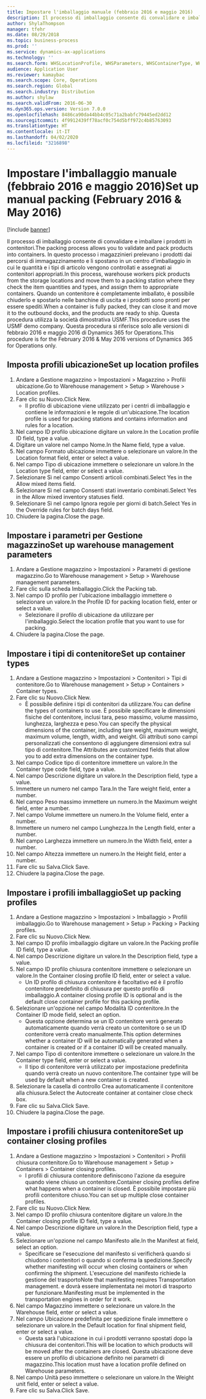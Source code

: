 ```yaml
---
title: Impostare l'imballaggio manuale (febbraio 2016 e maggio 2016)
description: Il processo di imballaggio consente di convalidare e imballare i prodotti in contenitori.
author: ShylaThompson
manager: tfehr
ms.date: 08/29/2018
ms.topic: business-process
ms.prod: ''
ms.service: dynamics-ax-applications
ms.technology: ''
ms.search.form: WHSLocationProfile, WHSParameters, WHSContainerType, WHSPackProfile, WHSCloseContainerProfile, InventLocationIdLookup, UnitOfMeasureLookup
audience: Application User
ms.reviewer: kamaybac
ms.search.scope: Core, Operations
ms.search.region: Global
ms.search.industry: Distribution
ms.author: shylaw
ms.search.validFrom: 2016-06-30
ms.dyn365.ops.version: Version 7.0.0
ms.openlocfilehash: 8486ca90da44bb4c05c71a2babfc79445ed2dd12
ms.sourcegitcommit: 4f9912439ff78acf0c754d5bff972c4b85763093
ms.translationtype: HT
ms.contentlocale: it-IT
ms.lasthandoff: 04/02/2020
ms.locfileid: "3216898"
---
```

# <a name="set-up-manual-packing-february-2016--may-2016"></a><span data-ttu-id="1e54e-103">Impostare l'imballaggio manuale (febbraio 2016 e maggio 2016)</span><span class="sxs-lookup"><span data-stu-id="1e54e-103">Set up manual packing (February 2016 & May 2016)</span></span>

[!include [banner](../../includes/banner.md)]

<span data-ttu-id="1e54e-104">Il processo di imballaggio consente di convalidare e imballare i prodotti in contenitori.</span><span class="sxs-lookup"><span data-stu-id="1e54e-104">The packing process allows you to validate and pack products into containers.</span></span> <span data-ttu-id="1e54e-105">In questo processo i magazzinieri prelevano i prodotti dai percorsi di immagazzinamento e li spostano in un centro d'imballaggio in cui le quantità e i tipi di articolo vengono controllati e assegnati ai contenitori appropriati.</span><span class="sxs-lookup"><span data-stu-id="1e54e-105">In this process, warehouse workers pick products from the storage locations and move them to a packing station where they check the item quantities and types, and assign them to appropriate containers.</span></span> <span data-ttu-id="1e54e-106">Quando un contenitore è completamente imballato, è possibile chiuderlo e spostarlo nelle banchine di uscita e i prodotti sono pronti per essere spediti.</span><span class="sxs-lookup"><span data-stu-id="1e54e-106">When a container is fully packed, they can close it and move it to the outbound docks, and the products are ready to ship.</span></span> <span data-ttu-id="1e54e-107">Questa procedura utilizza la società dimostrativa USMF.</span><span class="sxs-lookup"><span data-stu-id="1e54e-107">This procedure uses the USMF demo company.</span></span> <span data-ttu-id="1e54e-108">Questa procedura si riferisce solo alle versioni di febbraio 2016 e maggio 2016 di Dynamics 365 for Operations.</span><span class="sxs-lookup"><span data-stu-id="1e54e-108">This procedure is for the February 2016 & May 2016 versions of Dynamics 365 for Operations only.</span></span>


## <a name="set-up-location-profiles"></a><span data-ttu-id="1e54e-109">Imposta profili ubicazione</span><span class="sxs-lookup"><span data-stu-id="1e54e-109">Set up location profiles</span></span>
1. <span data-ttu-id="1e54e-110">Andare a Gestione magazzino > Impostazioni > Magazzino > Profili ubicazione.</span><span class="sxs-lookup"><span data-stu-id="1e54e-110">Go to Warehouse management > Setup > Warehouse > Location profiles.</span></span>
2. <span data-ttu-id="1e54e-111">Fare clic su Nuovo.</span><span class="sxs-lookup"><span data-stu-id="1e54e-111">Click New.</span></span>
    * <span data-ttu-id="1e54e-112">Il profilo di ubicazione viene utilizzato per i centri di imballaggio e contiene le informazioni e le regole di un'ubicazione.</span><span class="sxs-lookup"><span data-stu-id="1e54e-112">The location profile is used for packing stations and contains information and rules for a location.</span></span>  
3. <span data-ttu-id="1e54e-113">Nel campo ID profilo ubicazione digitare un valore.</span><span class="sxs-lookup"><span data-stu-id="1e54e-113">In the Location profile ID field, type a value.</span></span>
4. <span data-ttu-id="1e54e-114">Digitare un valore nel campo Nome.</span><span class="sxs-lookup"><span data-stu-id="1e54e-114">In the Name field, type a value.</span></span>
5. <span data-ttu-id="1e54e-115">Nel campo Formato ubicazione immettere o selezionare un valore.</span><span class="sxs-lookup"><span data-stu-id="1e54e-115">In the Location format field, enter or select a value.</span></span>
6. <span data-ttu-id="1e54e-116">Nel campo Tipo di ubicazione immettere o selezionare un valore.</span><span class="sxs-lookup"><span data-stu-id="1e54e-116">In the Location type field, enter or select a value.</span></span>
7. <span data-ttu-id="1e54e-117">Selezionare Sì nel campo Consenti articoli combinati.</span><span class="sxs-lookup"><span data-stu-id="1e54e-117">Select Yes in the Allow mixed items field.</span></span>
8. <span data-ttu-id="1e54e-118">Selezionare Sì nel campo Consenti stati inventario combinati.</span><span class="sxs-lookup"><span data-stu-id="1e54e-118">Select Yes in the Allow mixed  inventory statuses field.</span></span>
9. <span data-ttu-id="1e54e-119">Selezionare Sì nel campo Ignora regole per giorni di batch.</span><span class="sxs-lookup"><span data-stu-id="1e54e-119">Select Yes in the Override rules for batch days field.</span></span>
10. <span data-ttu-id="1e54e-120">Chiudere la pagina.</span><span class="sxs-lookup"><span data-stu-id="1e54e-120">Close the page.</span></span>

## <a name="set-up-warehouse-management-parameters"></a><span data-ttu-id="1e54e-121">Impostare i parametri per Gestione magazzino</span><span class="sxs-lookup"><span data-stu-id="1e54e-121">Set up warehouse management parameters</span></span> 
1. <span data-ttu-id="1e54e-122">Andare a Gestione magazzino > Impostazioni > Parametri di gestione magazzino.</span><span class="sxs-lookup"><span data-stu-id="1e54e-122">Go to Warehouse management > Setup > Warehouse management parameters.</span></span>
2. <span data-ttu-id="1e54e-123">Fare clic sulla scheda Imballaggio.</span><span class="sxs-lookup"><span data-stu-id="1e54e-123">Click the Packing tab.</span></span>
3. <span data-ttu-id="1e54e-124">Nel campo ID profilo per l'ubicazione imballaggio immettere o selezionare un valore.</span><span class="sxs-lookup"><span data-stu-id="1e54e-124">In the Profile ID for packing location field, enter or select a value.</span></span>
    * <span data-ttu-id="1e54e-125">Selezionare il profilo di ubicazione da utilizzare per l'imballaggio.</span><span class="sxs-lookup"><span data-stu-id="1e54e-125">Select the location profile that you want to use for packing.</span></span>  
4. <span data-ttu-id="1e54e-126">Chiudere la pagina.</span><span class="sxs-lookup"><span data-stu-id="1e54e-126">Close the page.</span></span>

## <a name="set-up-container-types"></a><span data-ttu-id="1e54e-127">Impostare i tipi di contenitore</span><span class="sxs-lookup"><span data-stu-id="1e54e-127">Set up container types</span></span>
1. <span data-ttu-id="1e54e-128">Andare a Gestione magazzino > Impostazioni > Contenitori > Tipi di contenitore.</span><span class="sxs-lookup"><span data-stu-id="1e54e-128">Go to Warehouse management > Setup > Containers > Container types.</span></span>
2. <span data-ttu-id="1e54e-129">Fare clic su Nuovo.</span><span class="sxs-lookup"><span data-stu-id="1e54e-129">Click New.</span></span>
    * <span data-ttu-id="1e54e-130">È possibile definire i tipi di contenitori da utilizzare.</span><span class="sxs-lookup"><span data-stu-id="1e54e-130">You can define the types of containers to use.</span></span> <span data-ttu-id="1e54e-131">È possibile specificare le dimensioni fisiche del contenitore, inclusi tara, peso massimo, volume massimo, lunghezza, larghezza e peso.</span><span class="sxs-lookup"><span data-stu-id="1e54e-131">You can specify the physical dimensions of the container, including tare weight, maximum weight, maximum volume, length, width, and weight.</span></span>  <span data-ttu-id="1e54e-132">Gli attributi sono campi personalizzati che consentono di aggiungere dimensioni extra sul tipo di contenitore.</span><span class="sxs-lookup"><span data-stu-id="1e54e-132">The Attributes are customized fields that allow you to add extra dimensions on the container type.</span></span>     
3. <span data-ttu-id="1e54e-133">Nel campo Codice tipo di contenitore immettere un valore.</span><span class="sxs-lookup"><span data-stu-id="1e54e-133">In the Container type code field, type a value.</span></span>
4. <span data-ttu-id="1e54e-134">Nel campo Descrizione digitare un valore.</span><span class="sxs-lookup"><span data-stu-id="1e54e-134">In the Description field, type a value.</span></span>
5. <span data-ttu-id="1e54e-135">Immettere un numero nel campo Tara.</span><span class="sxs-lookup"><span data-stu-id="1e54e-135">In the Tare weight field, enter a number.</span></span>
6. <span data-ttu-id="1e54e-136">Nel campo Peso massimo immettere un numero.</span><span class="sxs-lookup"><span data-stu-id="1e54e-136">In the Maximum weight field, enter a number.</span></span>
7. <span data-ttu-id="1e54e-137">Nel campo Volume immettere un numero.</span><span class="sxs-lookup"><span data-stu-id="1e54e-137">In the Volume field, enter a number.</span></span>
8. <span data-ttu-id="1e54e-138">Immettere un numero nel campo Lunghezza.</span><span class="sxs-lookup"><span data-stu-id="1e54e-138">In the Length field, enter a number.</span></span>
9. <span data-ttu-id="1e54e-139">Nel campo Larghezza immettere un numero.</span><span class="sxs-lookup"><span data-stu-id="1e54e-139">In the Width field, enter a number.</span></span>
10. <span data-ttu-id="1e54e-140">Nel campo Altezza immettere un numero.</span><span class="sxs-lookup"><span data-stu-id="1e54e-140">In the Height field, enter a number.</span></span>
11. <span data-ttu-id="1e54e-141">Fare clic su Salva.</span><span class="sxs-lookup"><span data-stu-id="1e54e-141">Click Save.</span></span>
12. <span data-ttu-id="1e54e-142">Chiudere la pagina.</span><span class="sxs-lookup"><span data-stu-id="1e54e-142">Close the page.</span></span>

## <a name="set-up-packing-profiles"></a><span data-ttu-id="1e54e-143">Impostare i profili imballaggio</span><span class="sxs-lookup"><span data-stu-id="1e54e-143">Set up packing profiles</span></span>
1. <span data-ttu-id="1e54e-144">Andare a Gestione magazzino > Impostazioni > Imballaggio > Profili imballaggio.</span><span class="sxs-lookup"><span data-stu-id="1e54e-144">Go to Warehouse management > Setup > Packing > Packing profiles.</span></span>
2. <span data-ttu-id="1e54e-145">Fare clic su Nuovo.</span><span class="sxs-lookup"><span data-stu-id="1e54e-145">Click New.</span></span>
3. <span data-ttu-id="1e54e-146">Nel campo ID profilo imballaggio digitare un valore.</span><span class="sxs-lookup"><span data-stu-id="1e54e-146">In the Packing profile ID field, type a value.</span></span>
4. <span data-ttu-id="1e54e-147">Nel campo Descrizione digitare un valore.</span><span class="sxs-lookup"><span data-stu-id="1e54e-147">In the Description field, type a value.</span></span>
5. <span data-ttu-id="1e54e-148">Nel campo ID profilo chiusura contenitore immettere o selezionare un valore.</span><span class="sxs-lookup"><span data-stu-id="1e54e-148">In the Container closing profile ID field, enter or select a value.</span></span>
    * <span data-ttu-id="1e54e-149">Un ID profilo di chiusura contenitore è facoltativo ed è il profilo contenitore predefinito di chiusura per questo profilo di imballaggio.</span><span class="sxs-lookup"><span data-stu-id="1e54e-149">A container closing profile ID is optional and is the default close container profile for this packing profile.</span></span>  
6. <span data-ttu-id="1e54e-150">Selezionare un'opzione nel campo Modalità ID contenitore.</span><span class="sxs-lookup"><span data-stu-id="1e54e-150">In the Container ID mode field, select an option.</span></span>
    * <span data-ttu-id="1e54e-151">Questa opzione determina se un ID contenitore verrà generato automaticamente quando verrà creato un contenitore o se un ID contenitore verrà creato manualmente.</span><span class="sxs-lookup"><span data-stu-id="1e54e-151">This option determines whether a container ID will be automatically generated when a container is created or if a container ID will be created manually.</span></span>  
7. <span data-ttu-id="1e54e-152">Nel campo Tipo di contenitore immettere o selezionare un valore.</span><span class="sxs-lookup"><span data-stu-id="1e54e-152">In the Container type field, enter or select a value.</span></span>
    * <span data-ttu-id="1e54e-153">Il tipo di contenitore verrà utilizzato per impostazione predefinita quando verrà creato un nuovo contenitore.</span><span class="sxs-lookup"><span data-stu-id="1e54e-153">The container type will be used by default when a new container is created.</span></span>  
8. <span data-ttu-id="1e54e-154">Selezionare la casella di controllo Crea automaticamente il contenitore alla chiusura.</span><span class="sxs-lookup"><span data-stu-id="1e54e-154">Select the Autocreate container at container close check box.</span></span>
9. <span data-ttu-id="1e54e-155">Fare clic su Salva.</span><span class="sxs-lookup"><span data-stu-id="1e54e-155">Click Save.</span></span>
10. <span data-ttu-id="1e54e-156">Chiudere la pagina.</span><span class="sxs-lookup"><span data-stu-id="1e54e-156">Close the page.</span></span>

## <a name="set-up-container-closing-profiles"></a><span data-ttu-id="1e54e-157">Impostare i profili chiusura contenitore</span><span class="sxs-lookup"><span data-stu-id="1e54e-157">Set up container closing profiles</span></span>
1. <span data-ttu-id="1e54e-158">Andare a Gestione magazzino > Impostazioni > Contenitori > Profili chiusura contenitore.</span><span class="sxs-lookup"><span data-stu-id="1e54e-158">Go to Warehouse management > Setup > Containers > Container closing profiles.</span></span>
    * <span data-ttu-id="1e54e-159">I profili di chiusura contenitore definiscono l'azione da eseguire quando viene chiuso un contenitore.</span><span class="sxs-lookup"><span data-stu-id="1e54e-159">Container closing profiles define what happens when a container is closed.</span></span> <span data-ttu-id="1e54e-160">È possibile impostare più profili contenitore chiuso.</span><span class="sxs-lookup"><span data-stu-id="1e54e-160">You can set up multiple close container profiles.</span></span>       
2. <span data-ttu-id="1e54e-161">Fare clic su Nuovo.</span><span class="sxs-lookup"><span data-stu-id="1e54e-161">Click New.</span></span>
3. <span data-ttu-id="1e54e-162">Nel campo ID profilo chiusura contenitore digitare un valore.</span><span class="sxs-lookup"><span data-stu-id="1e54e-162">In the Container closing profile ID field, type a value.</span></span>
4. <span data-ttu-id="1e54e-163">Nel campo Descrizione digitare un valore.</span><span class="sxs-lookup"><span data-stu-id="1e54e-163">In the Description field, type a value.</span></span>
5. <span data-ttu-id="1e54e-164">Selezionare un'opzione nel campo Manifesto alle.</span><span class="sxs-lookup"><span data-stu-id="1e54e-164">In the Manifest at field, select an option.</span></span>
    * <span data-ttu-id="1e54e-165">Specificare se l'esecuzione del manifesto si verificherà quando si chiudono i contenitori o quando si conferma la spedizione.</span><span class="sxs-lookup"><span data-stu-id="1e54e-165">Specify whether manifesting will occur when closing containers or when confirming the shipment.</span></span> <span data-ttu-id="1e54e-166">L'esecuzione del manifesto richiede la gestione del trasporto</span><span class="sxs-lookup"><span data-stu-id="1e54e-166">Note that manifesting requires Transportation management.</span></span> <span data-ttu-id="1e54e-167">e dovrà essere implementata nei motori di trasporto per funzionare.</span><span class="sxs-lookup"><span data-stu-id="1e54e-167">Manifesting must be implemented in the transportation engines in order for it work.</span></span>  
6. <span data-ttu-id="1e54e-168">Nel campo Magazzino immettere o selezionare un valore.</span><span class="sxs-lookup"><span data-stu-id="1e54e-168">In the Warehouse field, enter or select a value.</span></span>
7. <span data-ttu-id="1e54e-169">Nel campo Ubicazione predefinita per spedizione finale immettere o selezionare un valore.</span><span class="sxs-lookup"><span data-stu-id="1e54e-169">In the Default location for final shipment field, enter or select a value.</span></span>
    * <span data-ttu-id="1e54e-170">Questa sarà l'ubicazione in cui i prodotti verranno spostati dopo la chiusura dei contenitori.</span><span class="sxs-lookup"><span data-stu-id="1e54e-170">This will be location to which products will be moved after the containers are closed.</span></span> <span data-ttu-id="1e54e-171">Questa ubicazione deve essere un profilo di ubicazione definito nei parametri di magazzino.</span><span class="sxs-lookup"><span data-stu-id="1e54e-171">This location must have a location profile defined on Warehouse parameters.</span></span>  
8. <span data-ttu-id="1e54e-172">Nel campo Unità peso immettere o selezionare un valore.</span><span class="sxs-lookup"><span data-stu-id="1e54e-172">In the Weight unit field, enter or select a value.</span></span>
9. <span data-ttu-id="1e54e-173">Fare clic su Salva.</span><span class="sxs-lookup"><span data-stu-id="1e54e-173">Click Save.</span></span>

